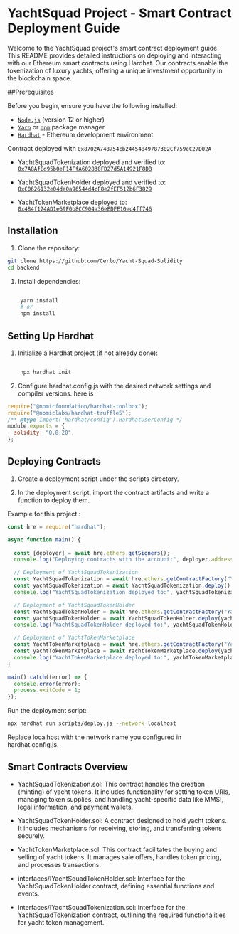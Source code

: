 # YachtSquad Project - Smart Contract Deployment Guide

Welcome to the YachtSquad project's smart contract deployment guide. This README provides detailed instructions on deploying and interacting with our Ethereum smart contracts using Hardhat. Our contracts enable the tokenization of luxury yachts, offering a unique investment opportunity in the blockchain space.

##Prerequisites

Before you begin, ensure you have the following installed:

* [`Node.js`](https://nodejs.org/en/) (version 12 or higher)
* [`Yarn`](https://yarnpkg.com/) or [`npm`](https://www.npmjs.com/) package manager
* [`Hardhat`](https://hardhat.org/) - Ethereum development environment

Contract deployed with `0x8702A748754cb24454849787302Cf759eC27D02A`
* YachtSquadTokenization deployed and verified to: [`0x7A8AfEd95b0eF14FfA602838FD27d5A14921F8DB`](https://sepolia.etherscan.io/address/0x7A8AfEd95b0eF14FfA602838FD27d5A14921F8DB#code)
* YachtSquadTokenHolder deployed and verified to: [`0xC0626132e04da0a96544d4cF8e2fEF512b6F3829`](https://sepolia.etherscan.io/address/0xC0626132e04da0a96544d4cF8e2fEF512b6F3829#code)

* YachtTokenMarketplace deployed to: [`0x484f124AD1e69F0b8CC904a36eEDFE10ec4ff746`](https://sepolia.etherscan.io/address/0x484f124AD1e69F0b8CC904a36eEDFE10ec4ff746#code)

## Installation

1. Clone the repository:

```bash
git clone https://github.com/Cerlo/Yacht-Squad-Solidity
cd backend
```

1. Install dependencies:

```bash

    yarn install
    # or
    npm install
```

## Setting Up Hardhat

1. Initialize a Hardhat project (if not already done):

```bash

    npx hardhat init
```

2. Configure hardhat.config.js with the desired network settings and compiler versions.
here is 
```javascript
require("@nomicfoundation/hardhat-toolbox");
require("@nomiclabs/hardhat-truffle5");
/** @type import('hardhat/config').HardhatUserConfig */
module.exports = {
  solidity: "0.8.20",
};
```

## Deploying Contracts

1. Create a deployment script under the scripts directory.

2. In the deployment script, import the contract artifacts and write a function to deploy them.

Example for this project :

```javascript
const hre = require("hardhat");

async function main() {
  
  const [deployer] = await hre.ethers.getSigners();
  console.log("Deploying contracts with the account:", deployer.address);

  // Deployment of YachtSquadTokenization
  const YachtSquadTokenization = await hre.ethers.getContractFactory("YachtSquadTokenization");
  const yachtSquadTokenization = await YachtSquadTokenization.deploy();
  console.log("YachtSquadTokenization deployed to:", yachtSquadTokenization.target);

  // Deployment of YachtSquadTokenHolder
  const YachtSquadTokenHolder = await hre.ethers.getContractFactory("YachtSquadTokenHolder");
  const yachtSquadTokenHolder = await YachtSquadTokenHolder.deploy(yachtSquadTokenization.target);
  console.log("YachtSquadTokenHolder deployed to:", yachtSquadTokenHolder.target);

  // Deployment of YachtTokenMarketplace
  const YachtTokenMarketplace = await hre.ethers.getContractFactory("YachtTokenMarketplace");
  const yachtTokenMarketplace = await YachtTokenMarketplace.deploy(yachtSquadTokenization.target, yachtSquadTokenHolder.target);
  console.log("YachtTokenMarketplace deployed to:", yachtTokenMarketplace.target);
}

main().catch((error) => {
  console.error(error);
  process.exitCode = 1;
});
```

Run the deployment script:

```bash
npx hardhat run scripts/deploy.js --network localhost
```

Replace localhost with the network name you configured in hardhat.config.js.

## Smart Contracts Overview

* YachtSquadTokenization.sol: This contract handles the creation (minting) of yacht tokens. It includes functionality for setting token URIs, managing token supplies, and handling yacht-specific data like MMSI, legal information, and payment wallets.

* YachtSquadTokenHolder.sol: A contract designed to hold yacht tokens. It includes mechanisms for receiving, storing, and transferring tokens securely.

* YachtTokenMarketplace.sol: This contract facilitates the buying and selling of yacht tokens. It manages sale offers, handles token pricing, and processes transactions.

* interfaces/IYachtSquadTokenHolder.sol: Interface for the YachtSquadTokenHolder contract, defining essential functions and events.

* interfaces/IYachtSquadTokenization.sol: Interface for the YachtSquadTokenization contract, outlining the required functionalities for yacht token management.